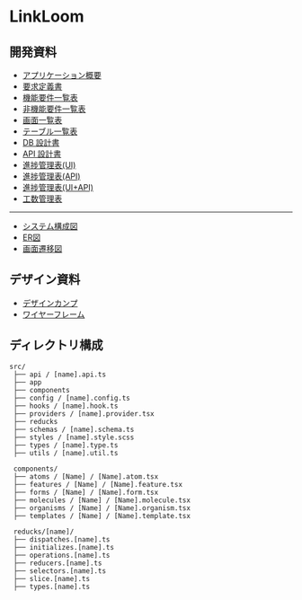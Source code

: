 # LinkLoom

## 開発資料

- [アプリケーション概要](https://docs.google.com/spreadsheets/d/1p-MNCigngsJbKjWzqAbvgvFbOpNa4frX0tVcj4aSfYs/edit#gid=14502224)
- [要求定義書](https://docs.google.com/spreadsheets/d/1p-MNCigngsJbKjWzqAbvgvFbOpNa4frX0tVcj4aSfYs/edit#gid=0)
- [機能要件一覧表](https://docs.google.com/spreadsheets/d/1p-MNCigngsJbKjWzqAbvgvFbOpNa4frX0tVcj4aSfYs/edit#gid=332822465)
- [非機能要件一覧表](https://docs.google.com/spreadsheets/d/1p-MNCigngsJbKjWzqAbvgvFbOpNa4frX0tVcj4aSfYs/edit#gid=623492906)
- [画面一覧表](https://docs.google.com/spreadsheets/d/1p-MNCigngsJbKjWzqAbvgvFbOpNa4frX0tVcj4aSfYs/edit#gid=678051956)
- [テーブル一覧表](https://docs.google.com/spreadsheets/d/1p-MNCigngsJbKjWzqAbvgvFbOpNa4frX0tVcj4aSfYs/edit#gid=812860006)
- [DB 設計書](https://docs.google.com/spreadsheets/d/1p-MNCigngsJbKjWzqAbvgvFbOpNa4frX0tVcj4aSfYs/edit#gid=1220957527)
- [API 設計書](https://docs.google.com/spreadsheets/d/1p-MNCigngsJbKjWzqAbvgvFbOpNa4frX0tVcj4aSfYs/edit#gid=1394397426)
- [進捗管理表(UI)](https://docs.google.com/spreadsheets/d/1p-MNCigngsJbKjWzqAbvgvFbOpNa4frX0tVcj4aSfYs/edit#gid=1671581391)
- [進捗管理表(API)](https://docs.google.com/spreadsheets/d/1p-MNCigngsJbKjWzqAbvgvFbOpNa4frX0tVcj4aSfYs/edit#gid=844869407)
- [進捗管理表(UI+API)](https://docs.google.com/spreadsheets/d/1p-MNCigngsJbKjWzqAbvgvFbOpNa4frX0tVcj4aSfYs/edit#gid=1539331398)
- [工数管理表](https://docs.google.com/spreadsheets/d/1p-MNCigngsJbKjWzqAbvgvFbOpNa4frX0tVcj4aSfYs/edit#gid=264947126)

---

- [システム構成図](https://www.figma.com/file/UpOHAF0NP2XOprBmUVrQKK/LinkLoom?type=design&node-id=1%3A6&mode=design&t=2rr6sT2G0kNOVzxQ-1)
- [ER図](https://www.figma.com/file/UpOHAF0NP2XOprBmUVrQKK/LinkLoom?type=design&node-id=1%3A5&mode=design&t=2rr6sT2G0kNOVzxQ-1)
- [画面遷移図](https://www.figma.com/file/UpOHAF0NP2XOprBmUVrQKK/LinkLoom?type=design&node-id=1%3A4&mode=design&t=2rr6sT2G0kNOVzxQ-1)

## デザイン資料

- [デザインカンプ](https://www.figma.com/file/UpOHAF0NP2XOprBmUVrQKK/LinkLoom?type=design&node-id=1%3A2&mode=design&t=2rr6sT2G0kNOVzxQ-1)
- [ワイヤーフレーム](https://www.figma.com/file/UpOHAF0NP2XOprBmUVrQKK/LinkLoom?type=design&node-id=1%3A3&mode=design&t=2rr6sT2G0kNOVzxQ-1)

## ディレクトリ構成

```
src/
 ├── api / [name].api.ts
 ├── app
 ├── components
 ├── config / [name].config.ts
 ├── hooks / [name].hook.ts
 ├── providers / [name].provider.tsx
 ├── reducks
 ├── schemas / [name].schema.ts
 ├── styles / [name].style.scss
 ├── types / [name].type.ts
 ├── utils / [name].util.ts

 components/
 ├── atoms / [Name] / [Name].atom.tsx
 ├── features / [Name] / [Name].feature.tsx
 ├── forms / [Name] / [Name].form.tsx
 ├── molecules / [Name] / [Name].molecule.tsx
 ├── organisms / [Name] / [Name].organism.tsx
 ├── templates / [Name] / [Name].template.tsx

 reducks/[name]/
 ├── dispatches.[name].ts
 ├── initializes.[name].ts
 ├── operations.[name].ts
 ├── reducers.[name].ts
 ├── selectors.[name].ts
 ├── slice.[name].ts
 ├── types.[name].ts
```

